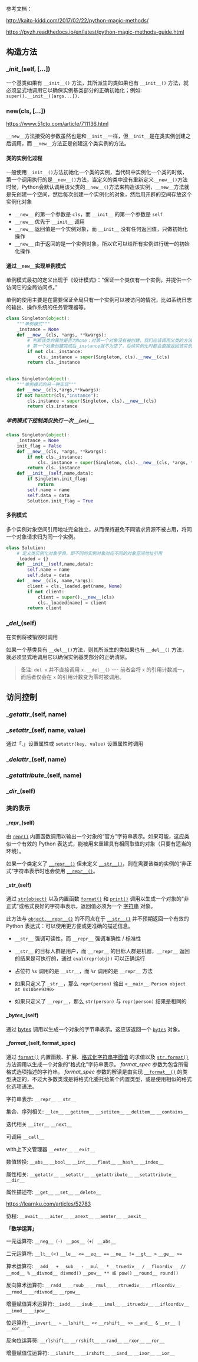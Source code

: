 参考文档：

http://kaito-kidd.com/2017/02/22/python-magic-methods/

https://pyzh.readthedocs.io/en/latest/python-magic-methods-guide.html

## 构造方法

### \__init__(self, [...])

一个基类如果有 `__init__()` 方法，其所派生的类如果也有 `__init__()` 方法，就必须显式地调用它以确保实例基类部分的正确初始化；例如: `super().__init__([args...]).`

### __new__(cls, [...])

https://www.51cto.com/article/711136.html

`__new__`方法接受的参数虽然也是和`__init__`一样，但`__init__`是在类实例创建之后调用，而 `__new__`方法正是创建这个类实例的方法。

#### 类的实例化过程

一般使用`__init__()`方法初始化一个类的实例，当代码中实例化一个类的时候，第一个调用执行的是`__new__()`方法，当定义的类中没有重新定义`__new__()`方法时候，Python会默认调用该父类的`__new__()`方法来构造该实例，`__new__`方法就是先创建一个空间，然后每次创建一个实例化的对象，然后用开辟的空间存放这个实例化对象

- `__new__` 的第一个参数是 `cls`，而 `__init__` 的第一个参数是 `self`
-  `__new__` 优先于 `__init__` 调用
- `__new__` 返回值是一个实例对象，而 `__init__` 没有任何返回值，只做初始化操作
- `__new__` 由于返回的是一个实例对象，所以它可以给所有实例进行统一的初始化操作

#### 通过`__new__`实现单例模式

单例模式最初的定义出现于《设计模式》：“保证一个类仅有一个实例，并提供一个访问它的全局访问点。”

单例的使用主要是在需要保证全局只有一个实例可以被访问的情况，比如系统日志的输出、操作系统的任务管理器等。

```python
class Singleton(object):
    """单例模式"""
    _instance = None
    def __new__(cls, *args, **kwargs):
        # 判断该类的属性是否为None；对第一个对象没有被创建，我们应该调用父类的方法，为第一个对象分配空间
        # 第一个对象创建完成后_instance就不为空了，后续实例化时都会直接返回该实例
        if not cls._instance:
            cls._instance = super(Singleton, cls).__new__(cls)
        return cls._instance
    
    
class Singleton(object):
    """单例模式的另一种实现"""
	def __new__(cls,*args,**kwargs):
    if not hasattr(cls,"instance"):
        cls.instance = super(Singleton, cls).__new__(cls)
        return cls.instance
```

##### 单例模式下控制类仅执行一次`__inti__`

```python
class Singleton(object):
    _instance = None
    init_flag = False
    def __new__(cls, *args, **kwargs):
        if not cls._instance:
            cls._instance = super(Singleton, cls).__new__(cls, *args, **kwargs)
        return cls._instance
    def __init__(self,name,data):
        if Singleton.init_flag:
            return
        self.name = name
        self.data = data
        Solution.init_flag = True
```

#### 多例模式

多个实例对象空间引用地址完全独立，从而保持避免不同请求资源不被占用，将同一个对象请求归为同一个实例。

```python
class Solution:
    # 定义类实例化对象字典，即不同的实例对象对应不同的对象空间地址引用
    _loaded = {}
    def __init__(self,name,data):
        self.name = name
        self.data = data
    def __new__(cls, name,*args):
        client = cls._loaded.get(name, None)
        if not client:
            client = super().__new__(cls)
            cls._loaded[name] = client
        return client
```

### \__del__(self)

在实例将被销毁时调用

如果一个基类具有 `__del__()`方法，则其所派生的类如果也有 `__del__()` 方法，就必须显式地调用它以确保实例基类部分的正确清除。

> 备注: `del x` 并不直接调用 `x.__del__()` --- 前者会将 `x` 的引用计数减一，而后者仅会在 `x` 的引用计数变为零时被调用。

## 访问控制

### \__getattr__(self, name)



### \__setattr__(self, name, value)

通过「.」设置属性或 `setattr(key, value)` 设置属性时调用

### \__delattr__(self, name)

### \__getattribute__(self, name)

### \__dir__(self)

### 类的表示

#### \__repr__(self)

由 [`repr()`](https://docs.python.org/zh-cn/3/library/functions.html#repr) 内置函数调用以输出一个对象的“官方”字符串表示。如果可能，这应类似一个有效的 Python 表达式，能被用来重建具有相同取值的对象（只要有适当的环境）。

如果一个类定义了 [`__repr__()`](https://docs.python.org/zh-cn/3/reference/datamodel.html#object.__repr__) 但未定义 [`__str__()`](https://docs.python.org/zh-cn/3/reference/datamodel.html#object.__str__)，则在需要该类的实例的“非正式”字符串表示时也会使用 [`__repr__()`](https://docs.python.org/zh-cn/3/reference/datamodel.html#object.__repr__)。

#### \__str__(self)

通过 [`str(object)`](https://docs.python.org/zh-cn/3/library/stdtypes.html#str) 以及内置函数 [`format()`](https://docs.python.org/zh-cn/3/library/functions.html#format) 和 [`print()`](https://docs.python.org/zh-cn/3/library/functions.html#print) 调用以生成一个对象的“非正式”或格式良好的字符串表示。返回值必须为一个 [字符串](https://docs.python.org/zh-cn/3/library/stdtypes.html#textseq) 对象。

此方法与 [`object.__repr__()`](https://docs.python.org/zh-cn/3/reference/datamodel.html#object.__repr__) 的不同点在于 [`__str__()`](https://docs.python.org/zh-cn/3/reference/datamodel.html#object.__str__) 并不预期返回一个有效的 Python 表达式：可以使用更方便或更准确的描述信息。

- `__str__` 强调可读性，而 `__repr__` 强调准确性 / 标准性
- `__str__` 的目标人群是用户，而 `__repr__` 的目标人群是机器，`__repr__` 返回的结果是可执行的，通过 `eval(repr(obj))` 可以正确运行
- 占位符 `%s` 调用的是 `__str__`，而 `%r` 调用的是 `__repr__` 方法

- 如果只定义了 `_str__`，那么 `repr(person)` 输出 `<__main__.Person object at 0x10bee9390>`
- 如果只定义了 `__repr__`，那么 `str(person)` 与 `repr(person)` 结果是相同的

#### \__bytes__(self)

通过 [bytes](https://docs.python.org/zh-cn/3/library/functions.html#func-bytes) 调用以生成一个对象的字节串表示。这应该返回一个 [`bytes`](https://docs.python.org/zh-cn/3/library/stdtypes.html#bytes) 对象。

#### \__format__(self, format_spec)

通过 [`format()`](https://docs.python.org/zh-cn/3/library/functions.html#format) 内置函数、扩展、[格式化字符串字面值](https://docs.python.org/zh-cn/3/reference/lexical_analysis.html#f-strings) 的求值以及 [`str.format()`](https://docs.python.org/zh-cn/3/library/stdtypes.html#str.format) 方法调用以生成一个对象的“格式化”字符串表示。 *format_spec* 参数为包含所需格式选项描述的字符串。 *format_spec* 参数的解读是由实现 [`__format__()`](https://docs.python.org/zh-cn/3/reference/datamodel.html#object.__format__) 的类型决定的，不过大多数类或是将格式化委托给某个内置类型，或是使用相似的格式化选项语法。







字符串表示:  `__repr__` `__str__`

集合、序列相关:  `__len__` `__getitem__` `__setitem__` `__delitem__` `__contains__`

迭代相关 `__iter__` `__next__`

可调用 `__call__`

with上下文管理器 `__enter__` `__exit__`

数值转换:  `__abs__` `__bool__` `__int__` `__float__` `__hash__` `__index__`

属性相关:  `__getattr__` `__setattr__` `__getattribute__` `__setattribute__` `__dir__`

属性描述符:  `__get__` `__set__` `__delete__`

https://learnku.com/articles/52783

协程:  `__await__` `__aiter__` `__anext__` `__aenter__` `__aexit__`



**「数学运算」**

一元运算符: `__neg__（-）` `__pos__（+）` `__abs__`

二元运算符: `__lt__(<)` `__le__ <=`  `__eq__ ==`  `__ne__ !=`  `__gt__ >`  `__ge__ >=`

算术运算符:  `__add__ +`  `__sub__ -`  `__mul__ *`  `__truediv__ /`  `__floordiv__ //`  `__mod__ %`  `__divmod__ divmod()`  `__pow__ ** 或 pow()`  `__round__ round()`

反向算术运算符: `__radd__`  `__rsub__`  `__rmul__`  `__rtruediv__`  `__rfloordiv__`  `__rmod__` `__rdivmod__`  `__rpow__`

增量赋值算术运算符:`__iadd__`  `__isub__`  `__imul__`  `__itruediv__`  `__ifloordiv__`  `__imod__` `__ipow__`

位运算符: `__invert__ ~`  `__lshift__ <<`  `__rshift__ >>`  `__and__ &`  `__or__ |`  `__xor__ ^`

反向位运算符: `__rlshift__`  `__rrshift__`  `__rand__`  `__rxor__`  `__ror__`

增量赋值位运算符: `__ilshift__`  `__irshift__`  `__iand__`  `__ixor__`  `__ior__`

##  